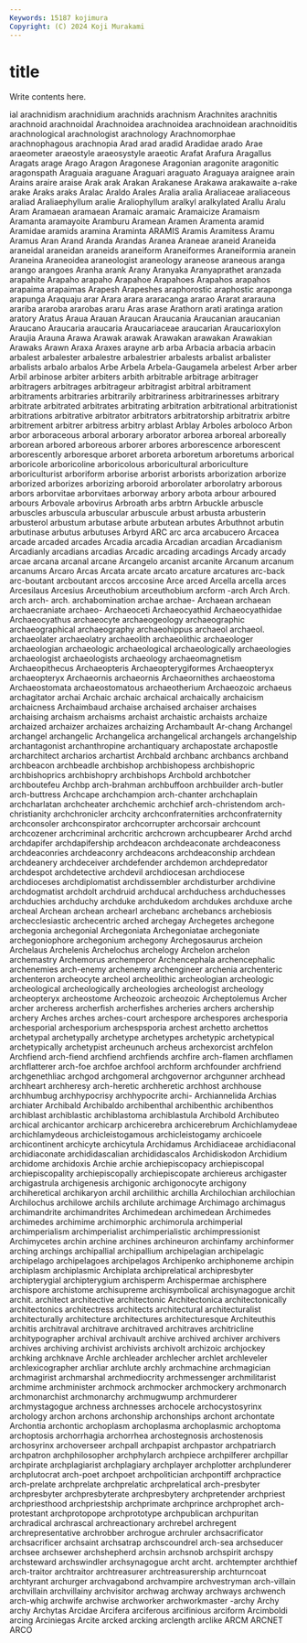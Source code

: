```yaml
---
Keywords: 15187 kojimura
Copyright: (C) 2024 Koji Murakami
---
```


# title

Write contents here.



ial arachnidism arachnidium arachnids arachnism Arachnites arachnitis arachnoid
arachnoidal Arachnoidea arachnoidea arachnoidean arachnoiditis arachnological arachnologist arachnology Arachnomorphae arachnophagous
arachnopia Arad arad aradid Aradidae arado Arae araeometer araeostyle araeosystyle
araeotic Arafat Arafura Aragallus Aragats arage Arago Aragon Aragonese Aragonian
aragonite aragonitic aragonspath Araguaia araguane Araguari araguato Araguaya araignee arain
Arains araire araise Arak arak Arakan Arakanese Arakawa arakawaite a-rake
arake Araks araks Aralac Araldo Arales Aralia aralia Araliaceae araliaceous
araliad Araliaephyllum aralie Araliophyllum aralkyl aralkylated Arallu Aralu Aram Aramaean
aramaean Aramaic aramaic Aramaicize Aramaism Aramanta aramayoite Aramburu Aramean Aramen
Aramenta aramid Aramidae aramids aramina Araminta ARAMIS Aramis Aramitess Aramu
Aramus Aran Arand Aranda Arandas Aranea Araneae araneid Araneida araneidal
araneidan araneids araneiform Araneiformes Araneiformia aranein Araneina Araneoidea araneologist araneology
araneose araneous aranga arango arangoes Aranha arank Arany Aranyaka Aranyaprathet
aranzada arapahite Arapaho arapaho Arapahoe Arapahoes Arapahos arapahos arapaima arapaimas
Arapesh Arapeshes araphorostic araphostic araponga arapunga Araquaju arar Arara arara
araracanga ararao Ararat ararauna arariba araroba ararobas araru Aras arase
Arathorn arati aratinga aration aratory Aratus Araua Arauan Araucan Araucania
Araucanian araucanian Araucano Araucaria araucaria Araucariaceae araucarian Araucarioxylon Araujia Arauna
Arawa Arawak arawak Arawakan arawakan Arawakian Arawaks Arawn Araxa Araxes
arayne arb arba Arbacia arbacia arbacin arbalest arbalester arbalestre arbalestrier
arbalests arbalist arbalister arbalists arbalo arbalos Arbe Arbela Arbela-Gaugamela arbelest
Arber arber Arbil arbinose arbiter arbiters arbith arbitrable arbitrage arbitrager
arbitragers arbitrages arbitrageur arbitragist arbitral arbitrament arbitraments arbitraries arbitrarily arbitrariness
arbitrarinesses arbitrary arbitrate arbitrated arbitrates arbitrating arbitration arbitrational arbitrationist arbitrations
arbitrative arbitrator arbitrators arbitratorship arbitratrix arbitre arbitrement arbitrer arbitress arbitry
arblast Arblay Arboles arboloco Arbon arbor arboraceous arboral arborary arborator
arborea arboreal arboreally arborean arbored arboreous arborer arbores arborescence arborescent
arborescently arboresque arboret arboreta arboretum arboretums arborical arboricole arboricoline arboricolous
arboricultural arboriculture arboriculturist arboriform arborise arborist arborists arborization arborize arborized
arborizes arborizing arboroid arborolater arborolatry arborous arbors arborvitae arborvitaes arborway
arbory arbota arbour arboured arbours Arbovale arbovirus Arbroath arbs arbtrn
Arbuckle arbuscle arbuscles arbuscula arbuscular arbuscule arbust arbusta arbusterin arbusterol
arbustum arbutase arbute arbutean arbutes Arbuthnot arbutin arbutinase arbutus arbutuses
Arbyrd ARC arc arca arcabucero Arcacea arcade arcaded arcades Arcadia
arcadia Arcadian arcadian Arcadianism Arcadianly arcadians arcadias Arcadic arcading arcadings
Arcady arcady arcae arcana arcanal arcane Arcangelo arcanist arcanite Arcanum
arcanum arcanums Arcaro Arcas Arcata arcate arcato arcature arcatures arc-back
arc-boutant arcboutant arccos arccosine Arce arced Arcella arcella arces Arcesilaus
Arcesius Arceuthobium arceuthobium arcform -arch Arch Arch. arch arch- arch.
archabomination archae archae- Archaean archaean archaecraniate archaeo- Archaeoceti Archaeocyathid Archaeocyathidae
Archaeocyathus archaeocyte archaeogeology archaeographic archaeographical archaeography archaeohippus archaeol archaeol. archaeolater
archaeolatry archaeolith archaeolithic archaeologer archaeologian archaeologic archaeological archaeologically archaeologies archaeologist
archaeologists archaeology archaeomagnetism Archaeopithecus Archaeopteris Archaeopterygiformes Archaeopteryx archaeopteryx Archaeornis archaeornis
Archaeornithes archaeostoma Archaeostomata archaeostomatous archaeotherium Archaeozoic archaeus archagitator archai Archaic
archaic archaical archaically archaicism archaicness Archaimbaud archaise archaised archaiser archaises
archaising archaism archaisms archaist archaistic archaists archaize archaized archaizer archaizes
archaizing Archambault Ar-chang Archangel archangel archangelic Archangelica archangelical archangels archangelship
archantagonist archanthropine archantiquary archapostate archapostle archarchitect archarios archartist Archbald archbanc
archbancs archband archbeacon archbeadle archbishop archbishopess archbishopric archbishoprics archbishopry archbishops
Archbold archbotcher archboutefeu Archbp arch-brahman archbuffoon archbuilder arch-butler arch-buttress Archcape
archchampion arch-chanter archchaplain archcharlatan archcheater archchemic archchief arch-christendom arch-christianity archchronicler
archcity archconfraternities archconfraternity archconsoler archconspirator archcorrupter archcorsair archcount archcozener archcriminal
archcritic archcrown archcupbearer Archd archd archdapifer archdapifership archdeacon archdeaconate archdeaconess
archdeaconries archdeaconry archdeacons archdeaconship archdean archdeanery archdeceiver archdefender archdemon archdepredator
archdespot archdetective archdevil archdiocesan archdiocese archdioceses archdiplomatist archdissembler archdisturber archdivine
archdogmatist archdolt archdruid archducal archduchess archduchesses archduchies archduchy archduke archdukedom
archdukes archduxe arche archeal Archean archean archearl archebanc archebancs archebiosis
archecclesiastic archecentric arched archegay Archegetes archegone archegonia archegonial Archegoniata Archegoniatae
archegoniate archegoniophore archegonium archegony Archegosaurus archeion Archelaus Archelenis Archelochus archelogy
Archelon archelon archemastry Archemorus archemperor Archencephala archencephalic archenemies arch-enemy archenemy
archengineer archenia archenteric archenteron archeocyte archeol archeolithic archeologian archeologic archeological
archeologically archeologies archeologist archeology archeopteryx archeostome Archeozoic archeozoic Archeptolemus Archer
archer archeress archerfish archerfishes archeries archers archership archery Arches arches
arches-court archespore archespores archesporia archesporial archesporium archespsporia archest archetto archettos
archetypal archetypally archetype archetypes archetypic archetypical archetypically archetypist archeunuch archeus
archexorcist archfelon Archfiend arch-fiend archfiend archfiends archfire arch-flamen archflamen archflatterer
arch-foe archfoe archfool archform archfounder archfriend archgenethliac archgod archgomeral archgovernor
archgunner archhead archheart archheresy arch-heretic archheretic archhost archhouse archhumbug archhypocrisy
archhypocrite archi- Archiannelida Archias archiater Archibald Archibaldo archibenthal archibenthic archibenthos
archiblast archiblastic archiblastoma archiblastula Archibold Archibuteo archical archicantor archicarp archicerebra
archicerebrum Archichlamydeae archichlamydeous archicleistogamous archicleistogamy archicoele archicontinent archicyte archicytula Archidamus
Archidiaceae archidiaconal archidiaconate archididascalian archididascalos Archidiskodon Archidium archidome archidoxis Archie
archie archiepiscopacy archiepiscopal archiepiscopality archiepiscopally archiepiscopate archiereus archigaster archigastrula archigenesis
archigonic archigonocyte archigony archiheretical archikaryon archil archilithic archilla Archilochian archilochian
Archilochus archilowe archils archilute archimage Archimago archimagus archimandrite archimandrites Archimedean
archimedean Archimedes archimedes archimime archimorphic archimorula archimperial archimperialism archimperialist archimperialistic
archimpressionist Archimycetes archin archine archines archineuron archinfamy archinformer arching archings
archipallial archipallium archipelagian archipelagic archipelago archipelagoes archipelagos Archipenko archiphoneme archipin
archiplasm archiplasmic Archiplata archiprelatical archipresbyter archipterygial archipterygium archisperm Archispermae archisphere
archispore archistome archisupreme archisymbolical archisynagogue archit archit. architect architective architectonic
Architectonica architectonically architectonics architectress architects architectural architecturalist architecturally architecture architectures
architecturesque Architeuthis architis architraval architrave architraved architraves architricline architypographer archival
archivault archive archived archiver archivers archives archiving archivist archivists archivolt
archizoic archjockey archking archknave Archle archleader archlecher archlet archleveler archlexicographer
archliar archlute archly archmachine archmagician archmagirist archmarshal archmediocrity archmessenger archmilitarist
archmime archminister archmock archmocker archmockery archmonarch archmonarchist archmonarchy archmugwump archmurderer
archmystagogue archness archnesses archocele archocystosyrinx archology archon archons archonship archonships
archont archontate Archontia archontic archoplasm archoplasma archoplasmic archoptoma archoptosis archorrhagia
archorrhea archostegnosis archostenosis archosyrinx archoverseer archpall archpapist archpastor archpatriarch archpatron
archphilosopher archphylarch archpiece archpilferer archpillar archpirate archplagiarist archplagiary archplayer archplotter
archplunderer archplutocrat arch-poet archpoet archpolitician archpontiff archpractice arch-prelate archprelate archprelatic
archprelatical arch-presbyter archpresbyter archpresbyterate archpresbytery archpretender archpriest archpriesthood archpriestship archprimate
archprince archprophet arch-protestant archprotopope archprototype archpublican archpuritan archradical archrascal archreactionary
archrebel archregent archrepresentative archrobber archrogue archruler archsacrificator archsacrificer archsaint archsatrap
archscoundrel arch-sea archseducer archsee archsewer archshepherd archsin archsnob archspirit archspy
archsteward archswindler archsynagogue archt archt. archtempter archthief arch-traitor archtraitor archtreasurer
archtreasurership archturncoat archtyrant archurger archvagabond archvampire archvestryman arch-villain archvillain archvillainy
archvisitor archwag archway archways archwench arch-whig archwife archwise archworker archworkmaster
-archy Archy archy Archytas Arcidae Arcifera arciferous arcifinious arciform Arcimboldi
arcing Arciniegas Arcite arcked arcking arclength arclike ARCM ARCNET ARCO
